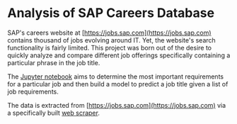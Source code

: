 # Analysis of SAP Careers Database

SAP's careers website at [https://jobs.sap.com](https://jobs.sap.com) contains thousand of jobs evolving around IT. Yet, the website's search functionality is fairly limited. This project was born out of the desire to quickly analyze and compare different job offerings specifically containing a particular phrase in the job title.

The [Jupyter notebook](https://github.com/mstykow/SAP_jobs/blob/master/SAP%20Careers%20Database.ipynb) aims to determine the most important requirements for a particular job and then build a model to predict a job title given a list of job requirements.

The data is extracted from [https://jobs.sap.com](https://jobs.sap.com) via a specifically built [web scraper](https://github.com/mstykow/SAP_jobs/blob/master/get_jobs.py).
